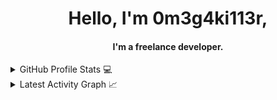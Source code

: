 <div align="center">
  <span>
    <h1>Hello, I'm 0m3g4ki113r,</h1>
    <h4>I'm a freelance developer.</h4>
  </span>
</div>

<details>
  <summary>GitHub Profile Stats 💻</summary>
  <div align="center">
    <h2>GitHub Stats</h2>
    <details open>
      <summary><h3>Languages</h3></summary>
      <p>
        <a href="https://github.com/Omegaki113r/">
          <img src="https://github-readme-stats.vercel.app/api/top-langs/?username=Omegaki113r&langs_count=6&theme=gruvbox&layout=compact&hide_border=true" alt="Omegaki113r :: overall Top Langs">
        </a>
      </p>
      <p>
        <a href="https://github.com/Omegaki113r/">
          <img width="45%" src="https://github-profile-summary-cards.vercel.app/api/cards/repos-per-language?username=Omegaki113r&theme=gruvbox&layout=compact&hide_border=true" alt="Omegaki113r :: Top Langs by repo">
          <img width="45%" src="https://github-profile-summary-cards.vercel.app/api/cards/most-commit-language?username=Omegaki113r&theme=gruvbox&layout=compact&hide_border=true" alt="Omegaki113r :: Top Langs by commit">
        </a>
      </p>
    </details>
    <details open>
      <summary><h3>Statistics</h3></summary>
      <p>
        <a href="https://github.com/Omegaki113r/">
          <img width="49.5%" src="https://github-readme-stats.vercel.app/api?username=Omegaki113r&show_icons=true&theme=gruvbox&hide_border=true">
          <a href="https://git.io/streak-stats">
            <img width="49.5%" src="https://github-readme-streak-stats.herokuapp.com?user=Omegaki113r&theme=gruvbox&hide_border=true" alt="GitHub Streak" />
          </a>
        </a>
      </p>
    </details>
  </div>
</details>

<details>
  <summary>Latest Activity Graph 📈</summary>
  <br>
  <h2 align="center">Latest Contribution</h2>
  <a href="https://github.com/Omegaki113r/github-readme-activity-graph">
    <img alt="0meg4ki113r's Activity Graph" src="https://github-readme-activity-graph.vercel.app/graph?username=Omegaki113r&theme=github-compact&hide_border=true">
  </a>
  <br>
</details>
